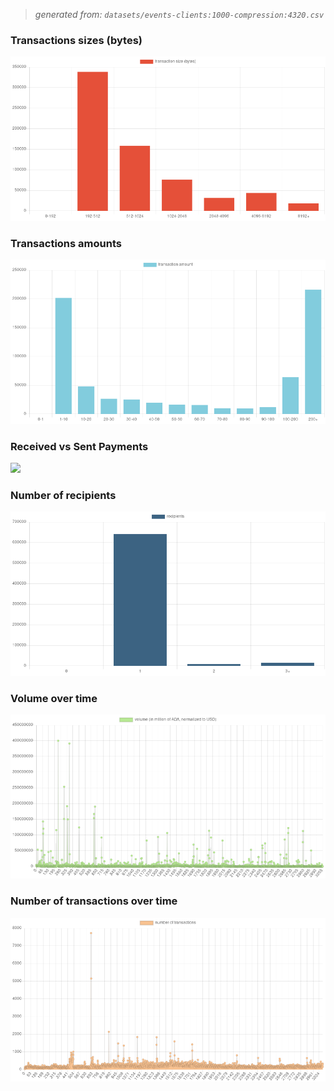 > _generated from: `datasets/events-clients:1000-compression:4320.csv`_

### Transactions sizes (bytes)

![](./plots/sizes.svg)

### Transactions amounts

![](./plots/amounts.svg)

### Received vs Sent Payments

![](./plots/received-vs-sent.svg)

### Number of recipients

![](./plots/recipients.svg)

### Volume over time

![](./plots/volume-usd.svg)

### Number of transactions over time

![](./plots/density.svg)
